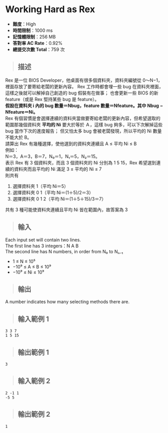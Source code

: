 # Working Hard as Rex

- **難度**：High
- **時間限制**：1000 ms
- **記憶體限制**：256 MB
- **答對率 AC Rate**：0.92%
- **總提交次數 Total**：759 次

>## 描述

Rex 是一位 BIOS Developer，他桌面有很多個資料夾，資料夾編號從 0～N−1，裡面存放了要寄給老闆的更新內容。
Rex 工作時都會埋一些 bug 在資料夾裡面，這樣之後就可以解掉自己創造的 bug 假裝有在做事；
也會更新一些 BIOS 的新 feature（或是 Rex 堅持某些 bug 是 feature）。  
**假設在資料夾 i 內的 bug 數量＝Nbug，feature 數量＝Nfeature。其中 Nbug − Nfeature＝Ni。**  
Rex 有個習慣是會選擇連續的資料夾當做要寄給老闆的更新內容，但希望選取的範圍那幾個資料夾 **平均的 Ni** 要大於等於 Ａ，這樣 bug 夠多，可以下次解掉這些 bug 當作下次的進度報告；
但又怕太多 bug 會被老闆發現，所以平均的 Ni 數量不能大於 B。  
請算出 Rex 有幾種選擇，使他選到的資料夾連續且 A ≤ 平均 Ni ≤ B  
例如：  
N＝3，A＝3，B＝7，N₀＝1，N₁＝5，N₂＝15。  
表示 Rex 有 3 個資料夾，而且 3 個資料夾的 Ni 分別為 1 5 15，Rex 希望選到連續的資料夾而且平均的 Ni 滿足 3 ≤ 平均的 Ni ≤ 7  
則共有  
1. 選擇資料夾 1（平均 Ni＝5）
2. 選擇資料夾 0 1（平均 Ni＝(1＋5)/2＝3）
3. 選擇資料夾 0 1 2（平均 Ni＝(1＋5＋15)/3＝7）

共有 3 種可能使資料夾連續且平均 Ni 皆在範圍內，故答案為 3

>## 輸入

Each input set will contain two lines.  
The first line has 3 integers：N A B  
The second line has N numbers, in order from N₀ to Nₙ₋₁
- 1 ≤ N ≤ 10⁵
- −10⁹ ≤ A ≤ B ≤ 10⁹
- −10⁹ ≤ Ni ≤ 10⁹

>## 輸出
A number indicates how many selecting methods there are.

>## 輸入範例 1

    3 3 7
    1 5 15
>## 輸出範例 1

    3
>## 輸入範例 2

    2 -1 1
    -5 5
>## 輸出範例 2

    1
